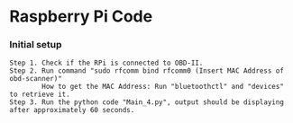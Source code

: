 # Raspberry Pi Code
### Initial setup
    Step 1. Check if the RPi is connected to OBD-II.
    Step 2. Run command "sudo rfcomm bind rfcomm0 (Insert MAC Address of obd-scanner)"
            How to get the MAC Address: Run "bluetoothctl" and "devices" to retrieve it.
    Step 3. Run the python code "Main_4.py", output should be displaying after approximately 60 seconds.
